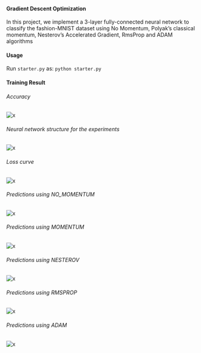 #### Gradient Descent Optimization
In this project, we implement a 3-layer fully-connected neural network to classify the fashion-MNIST dataset using No Momentum, Polyak’s classical momentum, Nesterov’s Accelerated Gradient, RmsProp and ADAM algorithms

#### Usage
Run `starter.py` as:
`python starter.py`

#### Training Result
###### Accuracy
![x](https://raw.githubusercontent.com/shenweihai1/imageUrlService/master/inlearning/acc.png)
###### Neural network structure for the experiments
![x](https://raw.githubusercontent.com/shenweihai1/imageUrlService/master/inlearning/exp.png)

###### Loss curve
![x](https://raw.githubusercontent.com/shenweihai1/imageUrlService/master/inlearning/loss.png)
###### Predictions using NO_MOMENTUM
![x](https://raw.githubusercontent.com/shenweihai1/imageUrlService/master/inlearning/config01.png)
###### Predictions using MOMENTUM
![x](https://raw.githubusercontent.com/shenweihai1/imageUrlService/master/inlearning/config02.png)
###### Predictions using NESTEROV
![x](https://raw.githubusercontent.com/shenweihai1/imageUrlService/master/inlearning/config03.png)
###### Predictions using RMSPROP
![x](https://raw.githubusercontent.com/shenweihai1/imageUrlService/master/inlearning/config04.png)
###### Predictions using ADAM
![x](https://raw.githubusercontent.com/shenweihai1/imageUrlService/master/inlearning/config05.png)

